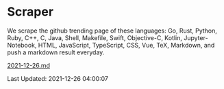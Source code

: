 # Scraper

We scrape the github trending page of these languages: Go, Rust, Python, Ruby, C++, C, Java, Shell, Makefile, Swift, Objective-C, Kotlin, Jupyter-Notebook, HTML, JavaScript, TypeScript, CSS, Vue, TeX, Markdown, and push a markdown result everyday.

[2021-12-26.md](https://github.com/yangwenmai/github-trending-backup/blob/master/2021-12-26.md)

Last Updated: 2021-12-26 04:00:07